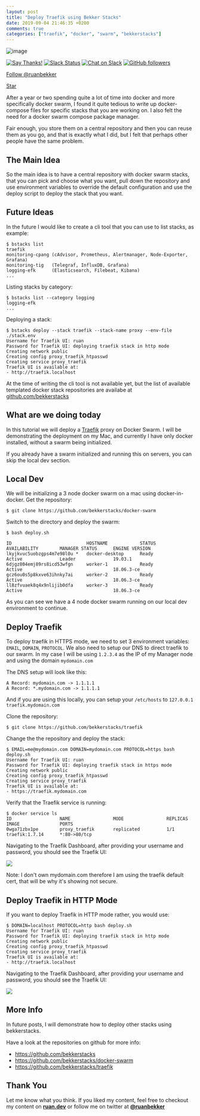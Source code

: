 ```yaml
---
layout: post
title: "Deploy Traefik using Bekker Stacks"
date: 2019-09-04 21:46:35 +0200
comments: true
categories: ["traefik", "docker", "swarm", "bekkerstacks"]
---
```


![image](https://user-images.githubusercontent.com/50801771/64287218-67b0e600-cf5f-11e9-8fe7-f36cb8e71f6f.png)

[![Say Thanks!](https://img.shields.io/badge/Say%20Thanks-!-1EAEDB.svg)](https://saythanks.io/to/ruanbekker) [![Slack Status](https://linux-hackers-slack.herokuapp.com/badge.svg)](https://linux-hackers-slack.herokuapp.com/) [![Chat on Slack](https://img.shields.io/badge/chat-on_slack-orange.svg)](https://linux-hackers.slack.com/) [![GitHub followers](https://img.shields.io/github/followers/ruanbekker.svg?label=Follow&style=social)](https://github.com/bekkerstacks/traefik) 

<a href="https://twitter.com/ruanbekker?ref_src=twsrc%5Etfw" class="twitter-follow-button" data-show-count="false">Follow @ruanbekker</a><script async src="https://platform.twitter.com/widgets.js" charset="utf-8"></script>

<a class="github-button" href="https://github.com/bekkerstacks/traefik" data-icon="octicon-star" aria-label="Star bekkerstacks/traefik on GitHub">Star</a>

After a year or two spending quite a lot of time into docker and more specifically docker swarm, I found it quite tedious to write up docker-compose files for specific stacks that you are working on. I also felt the need for a docker swarm compose package manager.

Fair enough, you store them on a central repository and then you can reuse them as you go, and that is exactly what I did, but I felt that perhaps other people have the same problem.

## The Main Idea

So the main idea is to have a central repository with docker swarm stacks, that you can pick and choose what you want, pull down the repository and use environment variables to override the default configuration and use the deploy script to deploy the stack that you want.

## Future Ideas

In the future I would like to create a cli tool that you can use to list stacks, as example:

```
$ bstacks list
traefik
monitoring-cpang (cAdvisor, Prometheus, Alertmanager, Node-Exporter, Grafana)
monitoring-tig   (Telegraf, InfluxDB, Grafana)
logging-efk      (Elasticsearch, Filebeat, Kibana)
...
```

Listing stacks by category:

```
$ bstacks list --category logging
logging-efk
...
```

Deploying a stack:

```
$ bstacks deploy --stack traefik --stack-name proxy --env-file ./stack.env
Username for Traefik UI: ruan
Password for Traefik UI: deploying traefik stack in http mode
Creating network public
Creating config proxy_traefik_htpasswd
Creating service proxy_traefik
Traefik UI is available at:
- http://traefik.localhost
```

At the time of writing the cli tool is not available yet, but the list of available templated docker stack repositories are availabe at [github.com/bekkerstacks](https://github.com/bekkerstacks?tab=repositories)

## What are we doing today

In this tutorial we will deploy a [Traefik](https://github.com/bekkerstacks/traefik) proxy on Docker Swarm. I will be demonstrating the deployment on my Mac, and currently I have only docker installed, without a swarm being initialized.

If you already have a swarm initialized and running this on servers, you can skip the local dev section.

## Local Dev

We will be initializing a 3 node docker swarm on a mac using docker-in-docker. Get the repository:

```
$ git clone https://github.com/bekkerstacks/docker-swarm
```

Switch to the directory and deploy the swarm:

```
$ bash deploy.sh

ID                            HOSTNAME            STATUS              AVAILABILITY        MANAGER STATUS      ENGINE VERSION
lkyjkvuc5uobzgps4m7e98l0u *   docker-desktop      Ready               Active              Leader              19.03.1
6djgz804emj89rs8icd53wfgn     worker-1            Ready               Active                                  18.06.3-ce
gcz6ou0s5p8kxve63ihnky7ai     worker-2            Ready               Active                                  18.06.3-ce
ll8zfvuaek8q4x9nlijib0dfa     worker-3            Ready               Active                                  18.06.3-ce
```

As you can see we have a 4 node docker swarm running on our local dev environment to continue.

## Deploy Traefik

To deploy traefik in HTTPS mode, we need to set 3 environment variables: `EMAIL`, `DOMAIN`, `PROTOCOL`. We also need to setup our DNS to direct traefik to our swarm. In my case I will be using `1.2.3.4` as the IP of my Manager node and using the domain `mydomain.com`

The DNS setup will look like this:

```
A Record: mydomain.com -> 1.1.1.1
A Record: *.mydomain.com -> 1.1.1.1
```

And if you are using this locally, you can setup your `/etc/hosts` to `127.0.0.1 traefik.mydomain.com`

Clone the repository:

```
$ git clone https://github.com/bekkerstacks/traefik
```

Change the the repository and deploy the stack:

```
$ EMAIL=me@mydomain.com DOMAIN=mydomain.com PROTOCOL=https bash deploy.sh
Username for Traefik UI: ruan
Password for Traefik UI: deploying traefik stack in https mode
Creating network public
Creating config proxy_traefik_htpasswd
Creating service proxy_traefik
Traefik UI is available at:
- https://traefik.mydomain.com
```

Verify that the Traefik service is running:

```
$ docker service ls
ID                  NAME                MODE                REPLICAS            IMAGE               PORTS
0wga71zbx1pe        proxy_traefik       replicated          1/1                 traefik:1.7.14      *:80->80/tcp
```

Navigating to the Traefik Dashboard, after providing your username and password, you should see the Traefik UI:

![](https://user-images.githubusercontent.com/50801771/64284457-eefb5b00-cf59-11e9-90cb-eeb2b417c80c.png)

Note: I don't own mydomain.com therefore I am using the traefik default cert, that will be why it's showing not secure.

## Deploy Traefik in HTTP Mode

If you want to deploy Traefik in HTTP mode rather, you would use:

```
$ DOMAIN=localhost PROTOCOL=http bash deploy.sh
Username for Traefik UI: ruan
Password for Traefik UI: deploying traefik stack in http mode
Creating network public
Creating config proxy_traefik_htpasswd
Creating service proxy_traefik
Traefik UI is available at:
- http://traefik.localhost
```

Navigating to the Traefik Dashboard, after providing your username and password, you should see the Traefik UI:

![](https://user-images.githubusercontent.com/50801771/64283759-56b0a680-cf58-11e9-9f85-6721ab3b1500.png)

## More Info

In future posts, I will demonstrate how to deploy other stacks using bekkerstacks. 

Have a look at the repositories on github for more info:

- https://github.com/bekkerstacks
- https://github.com/bekkerstacks/docker-swarm
- https://github.com/bekkerstacks/traefik

## Thank You

Let me know what you think. If you liked my content, feel free to checkout my content on **[ruan.dev](https://ruan.dev/)** or follow me on twitter at **[@ruanbekker](https://twitter.com/ruanbekker)**
